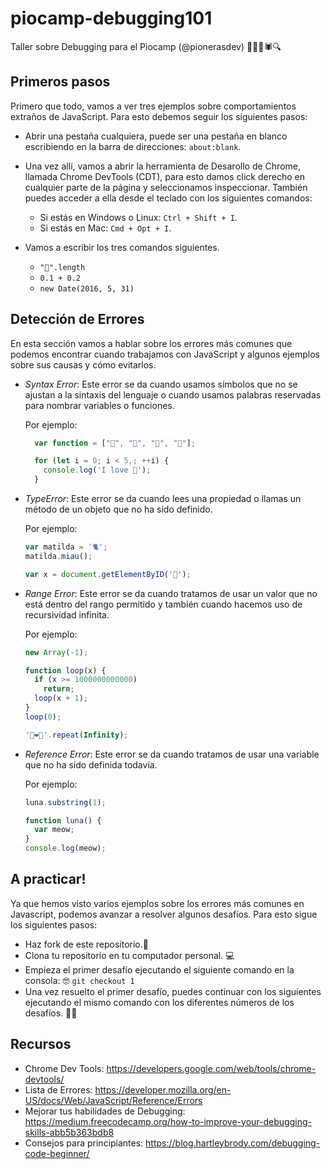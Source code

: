 # piocamp-debugging101

Taller sobre Debugging para el Piocamp (@pionerasdev) 🔎🐛🐞🕷🔍

## Primeros pasos
Primero que todo, vamos a ver tres ejemplos sobre comportamientos extraños de JavaScript. Para esto debemos seguir los siguientes pasos:

* Abrir una pestaña cualquiera, puede ser una pestaña en blanco escribiendo en la barra de direcciones: `about:blank`.
* Una vez allí, vamos a abrir la herramienta de Desarollo de Chrome, llamada Chrome DevTools (CDT), para esto damos click derecho en cualquier parte de la página y seleccionamos inspeccionar. También puedes acceder a ella desde el teclado con los siguientes comandos:
  - Si estás en Windows o Linux: `Ctrl + Shift + I`.
  - Si estás en Mac: `Cmd + Opt + I`.

* Vamos a escribir los tres comandos siguientes. 

  - `"🌻".length`
  - `0.1 + 0.2`
  - `new Date(2016, 5, 31)`

## Detección de Errores

En esta sección vamos a hablar sobre los errores más comunes que podemos encontrar cuando trabajamos con JavaScript y algunos ejemplos sobre sus causas y cómo evitarlos. 

* _Syntax Error_: Este error se da cuando usamos símbolos que no se ajustan a la sintaxis del lenguaje o cuando usamos palabras reservadas para nombrar variables o funciones.

  Por ejemplo:

  ``` Javascript
    var function = ["🥗", "🍚", "🍟", "🍗"];
  ```

  ``` Javascript
    for (let i = 0; i < 5,; ++i) {
      console.log('I love 🍔');
    }
  ```

* _TypeError_: Este error se da cuando lees una propiedad o llamas un método de un objeto que no ha sido definido. 

  Por ejemplo: 

  ``` Javascript
  var matilda = '🐈';
  matilda.miau();

  ```

  ``` Javascript
  var x = document.getElementByID('🐞');
  ```

* _Range Error_: Este error se da cuando tratamos de usar un valor que no está dentro del rango permitido y también cuando hacemos uso de recursividad infinita. 

  Por ejemplo:

  ``` Javascript
  new Array(-1);
  ```

  ``` Javascript
  function loop(x) {
    if (x >= 1000000000000)
      return;
    loop(x + 1);
  }
  loop(0);
  ```

  ```Javascript
  '🍃️❤️🌊'.repeat(Infinity);
  ```

* _Reference Error_: Este error se da cuando tratamos de usar una variable que no ha sido definida todavía.

  Por ejemplo:  

  ``` Javascript
  luna.substring(1);
  ```

  ``` Javascript
  function luna() { 
    var meow; 
  }
  console.log(meow);
  ```

## A practicar!

Ya que hemos visto varios ejemplos sobre los errores más comunes en Javascript, podemos avanzar a resolver algunos desafíos. Para esto sigue los siguientes pasos:
* Haz fork de este repositorio.🍴
* Clona tu repositorio en tu computador personal. 💻
* Empieza el primer desafío ejecutando el siguiente comando en la consola: 🤓
  `git checkout 1` 
* Una vez resuelto el primer desafío, puedes continuar con los siguientes ejecutando el mismo comando con los diferentes números de los desafíos. 🎉🎊


## Recursos

* Chrome Dev Tools: https://developers.google.com/web/tools/chrome-devtools/
* Lista de Errores: https://developer.mozilla.org/en-US/docs/Web/JavaScript/Reference/Errors
* Mejorar tus habilidades de Debugging: https://medium.freecodecamp.org/how-to-improve-your-debugging-skills-abb5b363bdb8
* Consejos para principiantes: https://blog.hartleybrody.com/debugging-code-beginner/
